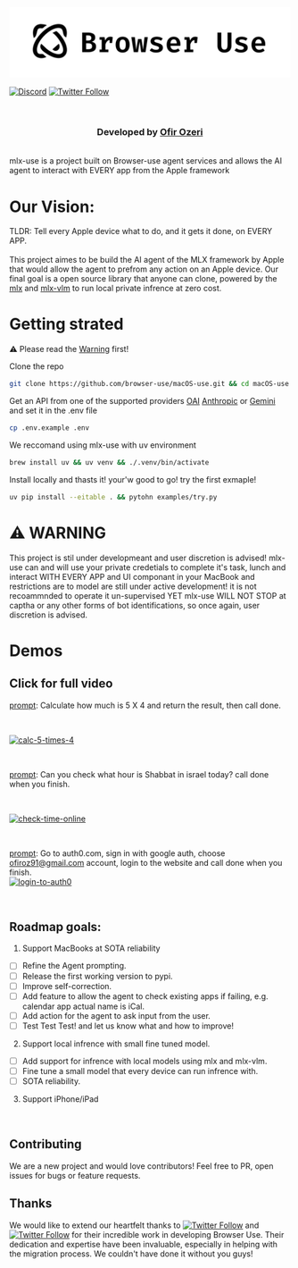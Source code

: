 <picture>
  <source media="(prefers-color-scheme: dark)" srcset="./static/browser-use-dark.png">
  <source media="(prefers-color-scheme: light)" srcset="./static/browser-use.png">
  <img alt="Shows a black Browser Use Logo in light color mode and a white one in dark color mode." src="./static/browser-use.png"  width="full">
</picture>

<br/>

<!-- [![GitHub stars](https://img.shields.io/github/stars/gregpr07/browser-use?style=social)](https://github.com/gregpr07/browser-use/stargazers) -->
[![Discord](https://img.shields.io/discord/1303749220842340412?color=7289DA&label=Discord&logo=discord&logoColor=white)](https://link.browser-use.com/discord)
[![Twitter Follow](https://img.shields.io/twitter/follow/OfirOzeri?style=social)](https://x.com/OfirOzeri)

<br>

<div align="center">
  <h3>Developed by <a href="https://github.com/eDeveloperOZ">Ofir Ozeri</a> </h3>
</div>

<br>
mlx-use is a project built on Browser-use agent services and allows the AI agent to interact with EVERY app from the Apple framework

# Our Vision:
TLDR: Tell every Apple device what to do, and it gets it done, on EVERY APP.
<br><br>
This project aimes to be build the AI agent of the MLX framework by Apple that would allow the agent to prefrom any action on an Apple device. Our final goal is a open source library that anyone can clone, powered by the [mlx](https://github.com/ml-explore/mlx) and [mlx-vlm](https://github.com/Blaizzy/mlx-vlm) to run local private infrence at zero cost.


# Getting strated
⚠️ Please read the [Warning](#warning) first!<br>

Clone the repo
<br>

```bash
git clone https://github.com/browser-use/macOS-use.git && cd macOS-use
```
Get an API from one of the supported providers [OAI]() [Anthropic]() or [Gemini]() and set it in the .env file
<br>

```bash
cp .env.example .env
```
We reccomand using mlx-use with uv environment
<br>

```bash
brew install uv && uv venv && ./.venv/bin/activate
```
Install locally and thasts it! your'w good to go! try the first exmaple!
<br>

```bash
uv pip install --eitable . && pytohn examples/try.py
```

# ⚠️ WARNING
This project is stil under developmeant and user discretion is advised!
mlx-use can and will use your private credetials to complete it's task, lunch and interact WITH EVERY APP and UI componant in your MacBook and restrictions are to model are still under active development! it is not recoammnded to operate it un-supervised YET
mlx-use WILL NOT STOP at captha or any other forms of bot identifications, so once again, user discretion is advised.


# Demos
## Click for full video

[prompt](https://github.com/browser-use/macOS-use/blob/main/examples/calculate.py): Calculate how much is 5 X 4 and return the result, then call done. 

<br>

[![calc-5-times-4](https://github.com/eDeveloperOZ/mlx-use/blob/main/static/calc-5-times-4.gif  "Click for full video")](https://x.com/OfirOzeri/status/1883110905665433681)

<br/>

[prompt](https://github.com/browser-use/macOS-use/blob/main/examples/check_time_online.py): Can you check what hour is Shabbat in israel today? call done when you finish. 

<br>

[![check-time-online](https://github.com/eDeveloperOZ/mlx-use/blob/main/static/check-time-online.gif  "Click for full video")](https://x.com/OfirOzeri/status/1883109604416278552)

<br/>

[prompt](https://github.com/browser-use/macOS-use/blob/main/examples/login_to_auth0.py): Go to auth0.com, sign in with google auth, choose ofiroz91@gmail.com account, login to the website and call done when you finish. <br>
[![login-to-auth0](https://github.com/eDeveloperOZ/mlx-use/blob/main/static/login-to-auth0.gif  "Click for full video")](https://x.com/OfirOzeri/status/1883455599423434966)

<br>

## Roadmap goals:
1. Support MacBooks at SOTA reliability 
- [ ] Refine the Agent prompting.
- [ ] Release the first working version to pypi.
- [ ] Improve self-correction.
- [ ] Add feature to allow the agent to check existing apps if failing, e.g. calendar app actual name is iCal.
- [ ] Add action for the agent to ask input from the user. 
- [ ] Test Test Test! and let us know what and how to improve!
2. Support local infrence with small fine tuned model.
- [ ] Add support for infrence with local models using mlx and mlx-vlm.
- [ ] Fine tune a small model that every device can run infrence with.
- [ ] SOTA reliability.
3. Support iPhone/iPad

<br>

## Contributing

We are a new project and would love contributors! Feel free to PR, open issues for bugs or feature requests.

## Thanks

We would like to extend our heartfelt thanks to [![Twitter Follow](https://img.shields.io/twitter/follow/Gregor?style=social)](https://x.com/gregpr07) and [![Twitter Follow](https://img.shields.io/twitter/follow/Magnus?style=social)](https://x.com/mamagnus00) for their incredible work in developing Browser Use. Their dedication and expertise have been invaluable, especially in helping with the migration process. We couldn't have done it without you guys!

